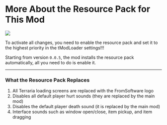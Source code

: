 # More About the Resource Pack for This Mod

![](https://github.com/rzc0d3r/DarkSoulsResourcePack/blob/main/icon.png)

To activate all changes, you need to enable the resource pack and set it to the highest priority in the tModLoader settings!!!

Starting from version ```0.0.5```, the mod installs the resource pack automatically, all you need to do is enable it.

---

### What the Resource Pack Replaces

1. All Terraria loading screens are replaced with the FromSoftware logo  
2. Disables all default player hurt sounds (they are replaced by the main mod)  
3. Disables the default player death sound (it is replaced by the main mod)  
4. Interface sounds such as window open/close, item pickup, and item dragging
